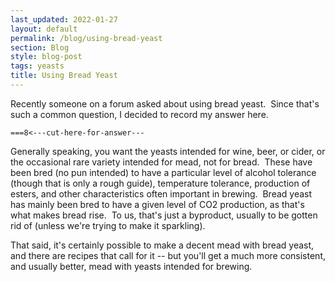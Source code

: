 ```yaml
---
last_updated: 2022-01-27
layout: default
permalink: /blog/using-bread-yeast
section: Blog
style: blog-post
tags: yeasts
title: Using Bread Yeast
---
```


Recently someone on a forum asked about using bread yeast.&nbsp;
Since that's such a common question,
I decided to record my answer here.

`===8<---cut-here-for-answer---`

Generally speaking, you want the yeasts
intended for wine, beer, or cider,
or the occasional rare variety intended for mead,
not for bread.&nbsp;
These have been bred (no pun intended)
to have a particular level of alcohol tolerance
(though that is only a rough guide),
temperature tolerance,
production of esters,
and other characteristics often important in brewing.&nbsp;
Bread yeast has mainly been bred to have a given level of CO2 production,
as that's what makes bread rise.&nbsp;
To us, that's just a byproduct,
usually to be gotten rid of
(unless we're trying to make it sparkling).

That said, it's certainly possible to make a decent mead with bread yeast, and there are recipes that call for it -- but you'll get a much more consistent, and usually better, mead with yeasts intended for brewing.

